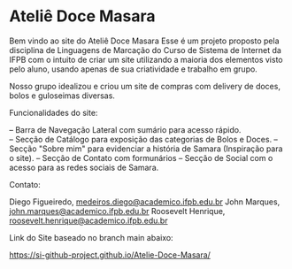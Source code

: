 # Ateliê Doce Masara
Bem vindo ao site do Ateliê Doce Masara
 Esse é um projeto proposto pela disciplina de Linguagens de Marcação do Curso de Sistema de Internet da IFPB com o intuito de criar um site utilizando a maioria dos elementos visto pelo aluno, usando apenas de sua criatividade e trabalho em grupo.

 Nosso grupo idealizou e criou um site de compras com delivery de doces, bolos e guloseimas diversas.

Funcionalidades do site:

 – Barra de Navegação Lateral com sumário para acesso rápido. <br>
 – Secção de Catálogo para exposição das categorias de Bolos e Doces.
 – Secção "Sobre mim" para evidenciar a história de Samara (Inspiração para o site).
 – Secção de Contato com formunários
 – Secção de Social com o acesso para as redes sociais de Samara.

Contato:

 Diego Figueiredo, medeiros.diego@academico.ifpb.edu.br
 John Marques, john.marques@academico.ifpb.edu.br
 Roosevelt Henrique, roosevelt.henrique@academico.ifpb.edu.br

 Link do Site baseado no branch main abaixo:

 https://si-github-project.github.io/Atelie-Doce-Masara/
